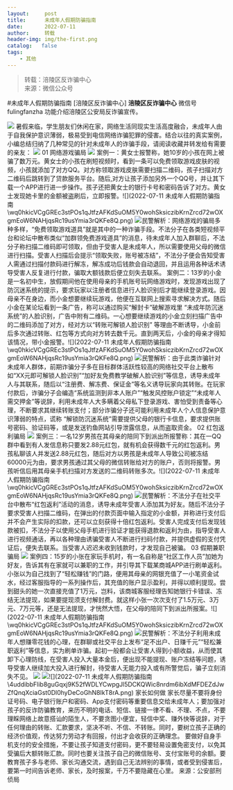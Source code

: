 ```yaml
---
layout:     post
title:      未成年人假期防骗指南
date:       2022-07-11
author:     转载
header-img: img/the-first.png
catalog:   false
tags:
    - 其他
---
```


<blockquote><p>转载：涪陵区反诈骗中心<br>
来源：微信公众号</p></blockquote>

#未成年人假期防骗指南
[涪陵区反诈骗中心]
**涪陵区反诈骗中心**
微信号fulingfanzha
功能介绍涪陵区公安局反诈骗宣传。

![]({{site.baseurl}}/postimg/nM8NWwbNctgxaZlVrgO41zdgrIsGE95mWiamNHicBHYQ3YibmDxg7OCouHic0T2qgm3sjnp1tHRc2EFv1RuwZ339ibA.png)
暑假来临，学生朋友们休闲在家，网络生活同现实生活高度融合，未成年人由于自我保护意识薄弱，极易受到电信网络诈骗犯罪的侵害。结合以往的真实案例，小编总结归纳了几种常见的针对未成年人的诈骗手段，请阅读收藏并转发给有需要的亲友：
![]({{site.baseurl}}/postimg/EsibiagH2ic5IRFS33yorrwnydZvzJEk2E3JW60QOGXv7CuTYWagicj9HvUW4SicFTveuh5CVaOIh1RVd91MS5oovcg.png)
01
网络游戏骗局
![]({{site.baseurl}}/postimg/viaVJW5yvwxSJjdW0C73kjc5PzTiciaauX2wa6b1nG2EWmcibx3uUfCRhQRvp8MtgQSmuSKb0R6yRP4nyqc6pFTic8w.png)
案例一：黄女士报警称，她10岁的小孩在网上被骗了数万元。黄女士的小孩在刷短视频时，看到一条可以免费领取游戏皮肤的视频，小孩就添加了对方QQ。对方称领取游戏皮肤需要扫描二维码，孩子扫描对方二维码后跳转到了贷款服务平台。随后,对方让孩子添加另外一个QQ号，并让其下载一个APP进行进一步操作。孩子还把黄女士的银行卡号和密码告诉了对方。黄女士发现她卡里的金额被盗刷后，立即报警。![](2022-07-11
未成年人假期防骗指南\\wq0hkicVCgGREc3stPOs1qJtfzAFKdSuOM5Y0wohSksiczibKrnZrcd72wOXgmEoW6NAHjqsRc19usYmia3rQKFe8Q.png)
![]({{site.baseurl}}/postimg/QD78kaJnR7GBw9wVD6WIRArcH3VCibD7WdicsiaAzwmwic8wDjqCy7DRCAADj3jR38739ewh28unJp94OKQW5KQoPA.png)民警解析：网络游戏的骗局多种多样，“免费领取游戏道具”就是其中的一种诈骗手段。不法分子在各类短视频平台和论坛中散布类似“加群领免费游戏道具”的消息，待未成年人加入群聊后，不法分子称扫描二维码即可领取，但由于受害人是未成年人，所以需要使用父母的微信进行扫描。受害人扫描后会提示“领取失败，账号被冻结”，不法分子便会告知受害人需通过扫描付款码进行解冻，解冻成功后钱款会自动退回，并且运用各种话术诱导受害人反复进行付款，骗取大额钱款后便立刻失去联系。
案例二：13岁的小金是一名初中生，放假期间他在使用母亲的手机账号玩网络游戏时，发现游戏出现了防沉迷系统的提示，要求玩家以注册者信息进行人脸识别后才能继续登录游戏。因母亲不在身边，而小金想要继续玩游戏，他便在互联网上搜索寻求解决方式。随后小金在某论坛看到一条广告，称可以通过购买“解封卡”破解游戏里
“未成年防沉迷系统”的人脸识别，广告中附有二维码。一心想要继续游戏的小金立刻扫描广告中的二维码添加了对方，经对方以“转账可解锁人脸识别”
等理由不断诱导，小金前后多次通过转账、红包等方式向对方转去数千元。直到两天后，小金的母亲才得知该情况，带小金报警。![](2022-07-11
未成年人假期防骗指南\\wq0hkicVCgGREc3stPOs1qJtfzAFKdSuOM5Y0wohSksiczibKrnZrcd72wOXgmEoW6NAHjqsRc19usYmia3rQKFe8Q.png)
![]({{site.baseurl}}/postimg/QD78kaJnR7GBw9wVD6WIRArcH3VCibD7WdicsiaAzwmwic8wDjqCy7DRCAADj3jR38739ewh28unJp94OKQW5KQoPA.png)民警解析：由于此类诈骗针对未成年人群体，前期诈骗分子多在目标群体活跃性较高的网络社交平台上散布如“XX元即可解锁人脸识别”“加好友免费教学破解人脸识别”等信息，诱导未成年人与其联系，随后以“注册费、解冻费、保证金”等名义诱导玩家向其转账。在玩家付款后，诈骗分子会编造“系统监测到非本人账户”“触发风控账户锁定”“未成年人需交押金”等说辞，利用未成年人大多瞒着父母私下登录游戏、害怕受到责备等心理，不断要求其继续转账支付；部分诈骗分子还可能利用未成年人个人信息保护意识薄弱的特点，谎称
“解锁防沉迷系统”需要提供父母的银行卡信息，要求提供账号密码、验证码等，或是发送钓鱼网站引导泄露信息，从而盗取资金。
02
红包返利骗局
![]({{site.baseurl}}/postimg/viaVJW5yvwxSJjdW0C73kjc5PzTiciaauX2wa6b1nG2EWmcibx3uUfCRhQRvp8MtgQSmuSKb0R6yRP4nyqc6pFTic8w.png)
案例三：一名12岁男孩在其母亲的陪同下到派出所报警称：其在一QQ群中看到有人发信息称只要发2.88元红包，就有机会获得数千元的红包返利。男孩私聊该人并发送2.88元红包，随后对方以男孩是未成年人导致公司被冻结60000元为由，要求男孩通过其父母的微信转账给对方的账户，否则将报警。男孩听信后用其母亲手机扫描对方发送的二维码转账多次。![](2022-07-11
未成年人假期防骗指南\\wq0hkicVCgGREc3stPOs1qJtfzAFKdSuOM5Y0wohSksiczibKrnZrcd72wOXgmEoW6NAHjqsRc19usYmia3rQKFe8Q.png)
![]({{site.baseurl}}/postimg/QD78kaJnR7GBw9wVD6WIRArcH3VCibD7WdicsiaAzwmwic8wDjqCy7DRCAADj3jR38739ewh28unJp94OKQW5KQoPA.png)民警解析：不法分子在社交平台中散布“红包返利”活动的消息，诱导未成年受害人添加其为好友。随后不法分子要求受害人扫描二维码，在弹出的付款页面中输入指定的小金额，并称进行支付后并不会产生实际的扣款，还可以立刻获得十倍红包返利。受害人完成支付后发现钱款被扣，不法分子以使用父母手机进行验证才能获得退款和返利为由，指导受害人进行视频通话，再以各种理由诱骗受害人不断进行扫码付款，并提供虚假的支付凭证后，便失去联系。当受害人迟迟未收到钱款时，才发现自己被骗。
03
假期兼职骗局
![]({{site.baseurl}}/postimg/viaVJW5yvwxSJjdW0C73kjc5PzTiciaauX2wa6b1nG2EWmcibx3uUfCRhQRvp8MtgQSmuSKb0R6yRP4nyqc6pFTic8w.png)
案例四：15岁的小张在家玩手机时，有一名自称是“社区工作人员”加她为好友，告诉其有在家就可以兼职的工作，并引导其下载某商城APP进行刷单返利。小张以为自己找到了“轻松赚钱”的门路，便用其母亲的网银充值了一小笔资金试水，经过客服指导的一系列操作后，其充值的账户显示盈利，并得以顺利提现。尝到甜头的她一次直接充值了1万元，岂料，该商城客服经理告知她银行卡错误、冻结无法提现，如果要提现须支付解封费。就这样小张一次次支付了1.5万元、3万元、7万元等，还是无法提现，才恍然大悟，在父母的陪同下到派出所报案。![](2022-07-11
未成年人假期防骗指南\\wq0hkicVCgGREc3stPOs1qJtfzAFKdSuOM5Y0wohSksiczibKrnZrcd72wOXgmEoW6NAHjqsRc19usYmia3rQKFe8Q.png)
![]({{site.baseurl}}/postimg/QD78kaJnR7GBw9wVD6WIRArcH3VCibD7WdicsiaAzwmwic8wDjqCy7DRCAADj3jR38739ewh28unJp94OKQW5KQoPA.png)民警解析：不法分子利用未成年人想赚零花钱的心理，在群聊或社交平台上发布“足不出户、日赚千元”“轻松兼职返利”等信息，实为刷单诈骗。起初一般都会让受害人得到小额收益，从而使其卸下心理防线，在受害人投入大量本金后，便出现不能提现、账户冻结等问题，诱导受害人继续加大投入进行解封，待受害人无能力投入或有所警觉后，骗子立刻消失不见。
![]({{site.baseurl}}/postimg/3fYZZw4F0RItGYDQNXk88E10K2AmTIRMlL6z2MeeFrRXg0IXt5R4svuXeReiadgiaeAgicme91Nt32vJ27YhiaASkw.png)
![]({{site.baseurl}}/postimg/aNmcfaD1kPwzW5yuLYyhiaeu2a4DmeM3IJ7vh0CsvNYK4zicW3eOiazJ1QmORbtxROazMFicYmzd6tsiabmialt9Hrqg.png)![](2022-07-11
未成年人假期防骗指南\\4uddibbFlib8guGqxj9K52fWDLYCwpgJl5DCKQWic8nrdm6ibXdMFDEZdJwZfQnqXciaGst0Dl0hyDeCoGhN8IkT8rA.png)
家长如何做
家长尽量不要将身份证号码、电子银行账户和密码、App支付密码等重要信息交给未成年人；要加强对孩子的反诈防骗教育，来历不明的电话、短信、链接一律不看、不理、不点，不要理睬网络上故意搭讪的陌生人，不要贪图小便宜，轻信中奖、赚外快等说辞，对于任何理由的转账、汇款要求，坚决不听、不信、不转账。同时，要树立孩子正确的经济价值观，传达努力劳动才有回报，付出才会收获的正确理念。
要做好自身手机支付的安全措施，不要让孩子知道支付密码，更不要轻易设置免密支付，以免其受骗后大额转账汇款。同时也要关注孩子自己的微信账号、支付宝账号的余额。要教育孩子多与老师、家长沟通交流，遇到自己无法辨别的事情，或者受到侵害后，要第一时间告诉老师、家长，及时报案，千万不要隐藏在心里。
来源：公安部刑侦局
